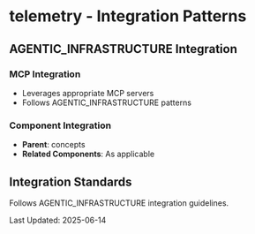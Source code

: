 # telemetry - Integration Patterns

## AGENTIC_INFRASTRUCTURE Integration

### MCP Integration
- Leverages appropriate MCP servers
- Follows AGENTIC_INFRASTRUCTURE patterns

### Component Integration
- **Parent**: concepts
- **Related Components**: As applicable

## Integration Standards

Follows AGENTIC_INFRASTRUCTURE integration guidelines.

Last Updated: 2025-06-14
